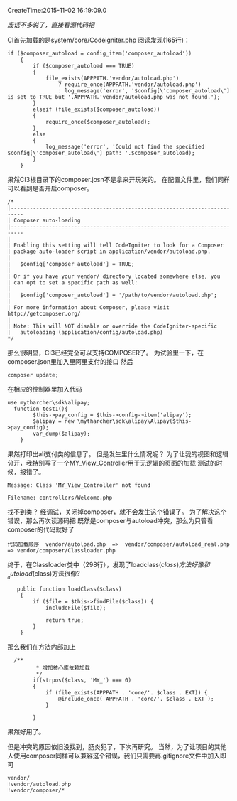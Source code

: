 CreateTime:2015-11-02 16:19:09.0

_废话不多说了，直接看源代码把_

CI首先加载的是system/core/Codeigniter.php
阅读发现(165行)：
```
if ($composer_autoload = config_item('composer_autoload'))
	{
		if ($composer_autoload === TRUE)
		{
			file_exists(APPPATH.'vendor/autoload.php')
				? require_once(APPPATH.'vendor/autoload.php')
				: log_message('error', '$config[\'composer_autoload\'] is set to TRUE but '.APPPATH.'vendor/autoload.php was not found.');
		}
		elseif (file_exists($composer_autoload))
		{
			require_once($composer_autoload);
		}
		else
		{
			log_message('error', 'Could not find the specified $config[\'composer_autoload\'] path: '.$composer_autoload);
		}
	}
```
果然CI3根目录下的composer.josn不是拿来开玩笑的。
在配置文件里，我们同样可以看到是否开启composer。
```
/*
|--------------------------------------------------------------------------
| Composer auto-loading
|--------------------------------------------------------------------------
|
| Enabling this setting will tell CodeIgniter to look for a Composer
| package auto-loader script in application/vendor/autoload.php.
|
|	$config['composer_autoload'] = TRUE;
|
| Or if you have your vendor/ directory located somewhere else, you
| can opt to set a specific path as well:
|
|	$config['composer_autoload'] = '/path/to/vendor/autoload.php';
|
| For more information about Composer, please visit http://getcomposer.org/
|
| Note: This will NOT disable or override the CodeIgniter-specific
|	autoloading (application/config/autoload.php)
*/
```

那么很明显，CI3已经完全可以支持COMPOSER了。
为试验里一下，在composer.json里加入里阿里支付的接口
然后
    
    composer update;

在相应的控制器里加入代码
```
use mytharcher\sdk\alipay;
  function test1(){
        $this->pay_config = $this->config->item('alipay');
        $alipay = new \mytharcher\sdk\alipay\Alipay($this->pay_config);
        var_dump($alipay);
    }
```
果然打印出ali支付类的信息了。
但是发生里什么情况呢？
为了让我的视图和逻辑分开，我特别写了一个MY_View_Controller用于无逻辑的页面的加载
测试的时候，报错了。
```
Message: Class 'MY_View_Controller' not found

Filename: controllers/Welcome.php
```
找不到类？
经调试，关闭掉composer，就不会发生这个错误了。
为了解决这个错误，那么再次读源码把
既然是composer与autoload冲突，那么为只管看composer的代码就好了

    代码加载顺序  vendor/autoload.php  =>  vendor/composer/autoload_real.php  => vendor/composer/Classloader.php

终于，在Classloader类中（298行），发现了loadclass($class)方法  
好像和 __autoload($class)方法很像?
```
   public function loadClass($class)
    {
        if ($file = $this->findFile($class)) {
            includeFile($file);

            return true;
        }
    } 
```
那么我们在方法内部加上
```
  /**
         * 增加核心库依赖加载
         */
        if(strpos($class, 'MY_') === 0)
        {
            if (file_exists(APPPATH . 'core/'. $class . EXT)) {
                @include_once( APPPATH . 'core/'. $class . EXT );
            }

        }
```
果然好用了。


但是冲突的原因依旧没找到，肠炎犯了，下次再研究。
当然，为了让项目的其他人使用composer同样可以兼容这个错误，我们只需要再.gitignore文件中加入即可
```
vendor/
!vendor/autoload.php
!vendor/composer/*
```